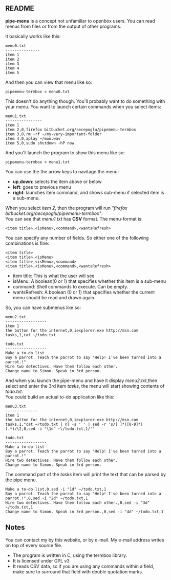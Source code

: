 README
------------------

**pipe-menu** is a concept not unfamiliar to openbox users. You can read menus from files or from the output of other programs.  

It basically works like this: 

    menu0.txt
    ---------------
    item 1
    item 2
    item 3
    item 4
    item 5

And then you can view that menu like so:

    pipemenu-termbox < menu0.txt

This doesn't do anything though. You'll probably want to do something with your menu. You want to launch certain commands when you select items:

    menu1.txt
    ----------------
    item 1
    item 2,0,firefox bitbucket.org/aecepoglu/pipemenu-termbox
    item 3,0,rm -rf ~/my-very-important-folder
    item 4,0,aplay ~/moo.wav
    item 5,0,sudo shutdown -hP now

And you'll launch the program to show this menu like so:

    pipemenu-termbox < menu1.txt

You can use the the arrow keys to navitage the menu:

* **up**,**down**: selects the item above or below
* **left**: goes to previous menu
* **right**: launches item command, and shows sub-menu if selected item is a sub-menu.

When you select *item 2*, then the program will run *"firefox bitbucket.org/aecepoglu/pipemenu-termbox"*.  
You can see that *menu1.txt* has **CSV** format. The menu-format is:

	<item title>,<isMenu>,<command>,<wantsRefresh>

You can specify any number of fields. So either one of the following combinations is fine:

    <item title>
    <item title>,<isMenu>
    <item title>,<isMenu>,<command>
    <item title>,<isMenu>,<command>,<wantsRefresh>

* item title: This is what the user will see
* isMenu: A boolean(0 or 1) that specifies whether this item is a sub-menu
* command: Shell commands to execute. Can be empty.
* wantsRefresh: A boolean (0 or 1) that specifies whether the current menu should be read and drawn again.

So, you can have submenus like so:

    menu2.txt
    ------------------
    item 1
    the button for the internet,0,iexplorer.exe http://msn.com
    tasks,1,cat ~/todo.txt
    
    todo.txt
    ------------------
    Make a to-do list
    Buy a parrot. Teach the parrot to say "Help! I've been turned into a parrot.!"
    Hire two detectives. Have them follow each other.
    Change name to Simon. Speak in 3rd person.

And when you launch the pipe-menu and have it display _menu2.txt_,then select and enter the 3rd item _tasks_, the menu will start showing contents of _todo.txt_.  
You could build an actual to-do application like this:

    menu3.txt
    --------------
    item 1
    the button for the internet,0,iexplorer.exe http://msn.com
    tasks,1,"cat ~/todo.txt | nl -s ' ' | sed -r 's/[ ]*([0-9]*) (.*)/\2,0,sed -i "\1d" ~\/todo.txt,1/'"

    todo.txt
    ------------------
    Make a to-do list
    Buy a parrot. Teach the parrot to say "Help! I've been turned into a parrot.!"
    Hire two detectives. Have them follow each other.
    Change name to Simon. Speak in 3rd person.

The command part of the _tasks_ item will print the text that can be parsed by the pipe menu.

    Make a to-do list,0,sed -i "1d" ~/todo.txt,1
    Buy a parrot. Teach the parrot to say "Help! I've been turned into a parrot.!",0,sed -i "2d" ~/todo.txt,1
    Hire two detectives. Have them follow each other.,0,sed -i "3d" ~/todo.txt,1
    Change name to Simon. Speak in 3rd person.,0,sed -i "4d" ~/todo.txt,1

Notes
-------------

You can contact my by this website, or by e-mail. My e-mail address writes on top of every source file.  

* The program is written in C, using the termbox library.  
* It is licensed under GPL v3
* It reads CSV data, so if you are using any commands within a field, make sure to surround that field with double quotation marks.
